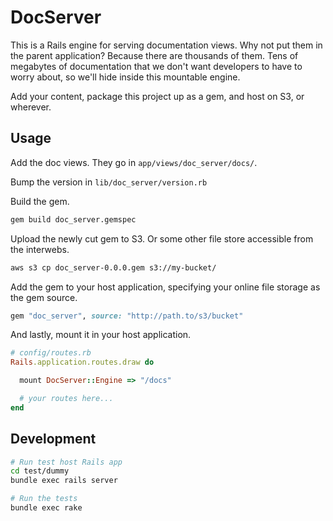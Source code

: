 DocServer
=========

This is a Rails engine for serving documentation views. Why not put them in
the parent application? Because there are thousands of them. Tens of megabytes
of documentation that we don't want developers to have to worry about, so
we'll hide inside this mountable engine.

Add your content, package this project up as a gem, and host on S3, or
wherever.

## Usage

Add the doc views. They go in `app/views/doc_server/docs/`.

Bump the version in `lib/doc_server/version.rb`

Build the gem.

```sh
gem build doc_server.gemspec
```

Upload the newly cut gem to S3.
Or some other file store accessible from the interwebs.

```sh
aws s3 cp doc_server-0.0.0.gem s3://my-bucket/
```

Add the gem to your host application, specifying your online file storage as
the gem source.

```ruby
gem "doc_server", source: "http://path.to/s3/bucket"
```

And lastly, mount it in your host application.

```ruby
# config/routes.rb
Rails.application.routes.draw do

  mount DocServer::Engine => "/docs"

  # your routes here...
end
```


## Development

```sh
# Run test host Rails app
cd test/dummy
bundle exec rails server

# Run the tests
bundle exec rake
```
